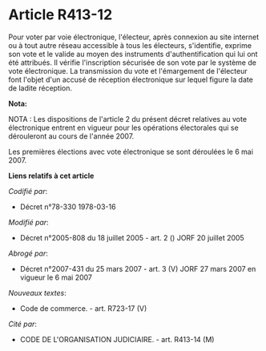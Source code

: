# Article R413-12

Pour voter par voie électronique, l'électeur, après connexion au site internet ou à tout autre réseau accessible à tous les
électeurs, s'identifie, exprime son vote et le valide au moyen des instruments d'authentification qui lui ont été attribués.
Il vérifie l'inscription sécurisée de son vote par le système de vote électronique. La transmission du vote et l'émargement
de l'électeur font l'objet d'un accusé de réception électronique sur lequel figure la date de ladite réception.

**Nota:**

NOTA : Les dispositions de l'article 2 du présent décret relatives au vote électronique entrent en vigueur pour les
opérations électorales qui se dérouleront au cours de l'année 2007.

Les premières élections avec vote électronique se sont déroulées le 6 mai 2007.

**Liens relatifs à cet article**

_Codifié par_:

  - Décret n°78-330 1978-03-16

_Modifié par_:

  - Décret n°2005-808 du 18 juillet 2005 - art. 2 () JORF 20 juillet 2005

_Abrogé par_:

  - Décret n°2007-431 du 25 mars 2007 - art. 3 (V) JORF 27 mars 2007 en vigueur le 6 mai 2007

_Nouveaux textes_:

  - Code de commerce. - art. R723-17 (V)

_Cité par_:

  - CODE DE L'ORGANISATION JUDICIAIRE. - art. R413-14 (M)
